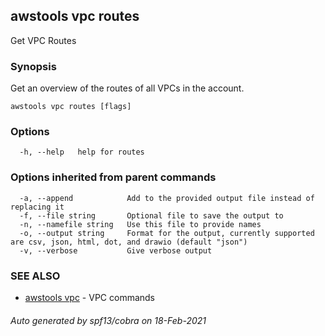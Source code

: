 ## awstools vpc routes

Get VPC Routes

### Synopsis

Get an overview of the routes of all VPCs in the account.

```
awstools vpc routes [flags]
```

### Options

```
  -h, --help   help for routes
```

### Options inherited from parent commands

```
  -a, --append            Add to the provided output file instead of replacing it
  -f, --file string       Optional file to save the output to
  -n, --namefile string   Use this file to provide names
  -o, --output string     Format for the output, currently supported are csv, json, html, dot, and drawio (default "json")
  -v, --verbose           Give verbose output
```

### SEE ALSO

* [awstools vpc](awstools_vpc.md)	 - VPC commands

###### Auto generated by spf13/cobra on 18-Feb-2021
